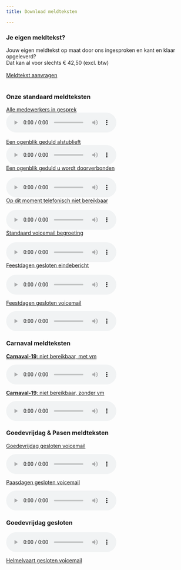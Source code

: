 ```yaml
---
title: Download meldteksten

---
```

<h3>Je eigen meldtekst?</h3>
Jouw eigen meldtekst op maat door ons ingesproken en kant en klaar opgeleverd?<br>Dat kan al voor slechts € 42,50 (excl. btw)<br><br><a href="https://www.callvoip.nl/aanvragen/meldtekst/" class="button">Meldtekst aanvragen</a><br><br>


<h3>Onze standaard meldteksten</h3>
<a href="https://callvoip.nl/cvtsupport/audio/01_Simmpl_medewerkers_in_gesprek.mp3" target="_blank" rel="noopener noreferrer" download="in_gesprek">Alle medewerkers in gesprek </a><br><audio controls="controls"><source src="https://callvoip.nl/cvtsupport/audio/01_Simmpl_medewerkers_in_gesprek.mp3" type="audio/mpeg"></audio>
<br><br>
<a href="https://callvoip.nl/cvtsupport/audio/02_Simmpl_moment_geduld_alstublieft.mp3" target="_blank" rel="noopener noreferrer" download="moment_geduld">Een ogenblik geduld alstublieft</a><br><audio controls="controls"><source src="https://callvoip.nl/cvtsupport/audio/02_Simmpl_moment_geduld_alstublieft.mp3" type="audio/mpeg"></audio><br><a href="https://callvoip.nl/cvtsupport/audio/03_Simmpl_u_wordt_doorverbonden.mp3" target="_blank" rel="noopener noreferrer" download="wordt_doorverbonden">Een ogenblik geduld u wordt doorverbonden</a>
<br><br>
<audio controls="controls"><source src="https://callvoip.nl/cvtsupport/audio/03_Simmpl_u_wordt_doorverbonden.mp3" type="audio/mpeg"></audio><br><a href="https://callvoip.nl/cvtsupport/audio/04-Simmpl_telefonisch_niet_bereikbaar_einde_bericht.mp3" target="_blank" rel="noopener noreferrer" download="niet_bereikbaar">Op dit moment telefonisch niet bereikbaar</a>
<br><br>
<audio controls="controls"><source src="https://callvoip.nl/cvtsupport/audio/04-Simmpl_telefonisch_niet_bereikbaar_einde_bericht.mp3" type="audio/mpeg"></audio><br><a href="https://callvoip.nl/cvtsupport/audio/07_Simmpl_standaard_voicemailbegroeting.mp3" target="_blank" rel="noopener noreferrer" download="standaard_voicemail">Standaard voicemail begroeting</a>
<br><br>
<audio controls="controls"><source src="https://callvoip.nl/cvtsupport/audio/07_Simmpl_standaard_voicemailbegroeting.mp3" type="audio/mpeg"></audio><br><a href="https://callvoip.nl/cvtsupport/audio/09-Simmpl_feestdagen_gesloten_eindebericht.mp3" target="_blank" rel="noopener noreferrer" download="feestdagen_gesloten">Feestdagen gesloten eindebericht</a>
<br><br>
<audio controls="controls"><source src="https://callvoip.nl/cvtsupport/audio/09-Simmpl_feestdagen_gesloten_eindebericht.mp3" type="audio/mpeg"></audio>

<a href="https://callvoip.nl/cvtsupport/audio/10-Simmpl_feestdagen_gesloten_voicemail.mp3" target="_blank" rel="noopener noreferrer" download="feestdagen_gesloten_voicemail">Feestdagen gesloten voicemail</a>

<audio controls="controls"><source src="https://callvoip.nl/cvtsupport/audio/10-Simmpl_feestdagen_gesloten_voicemail.mp3" type="audio/mpeg"></audio>

<h3>Carnaval meldteksten</h3>

<a href="https://callvoip.nl/cvtsupport/audio/11-Simmpl-carnaval-met-voicemail.mp3" target="_blank" rel="noopener noreferrer" download="carnaval_gesloten_voicemail"><b>Carnaval-19</b>: niet bereikbaar, met vm</a>

<audio controls="controls"><source src="https://callvoip.nl/cvtsupport/audio/11-Simmpl-carnaval-met-voicemail.mp3" type="audio/mpeg"></audio>

<a href="https://callvoip.nl/cvtsupport/audio/12-Simmpl-carnaval-einde-bericht.mp3" target="_blank" rel="noopener noreferrer" download="carnaval_gesloten_voicemail"><b>Carnaval-19</b>: niet bereikbaar, zonder vm</a>

<audio controls="controls"><source src="https://callvoip.nl/cvtsupport/audio/12-Simmpl-carnaval-einde-bericht.mp3" type="audio/mpeg"></audio>

<h3>Goedevrijdag & Pasen meldteksten</h3>

<a href="https://callvoip.nl/cvtsupport/audio/meldtekst_goedevrijdag-gesloten_140422MT.mp3" target="_blank" rel="noopener noreferrer" download="carnaval_gesloten_voicemail">Goedevrijdag gesloten voicemail</a>

<audio controls="controls"><source src="https://callvoip.nl/cvtsupport/audio/meldtekst_goedevrijdag-gesloten_140422MT.mp3" type="audio/mpeg"></audio>

<a href="https://callvoip.nl/cvtsupport/audio/meldtekst_paasdagen-gesloten_140422MT.mp3" target="_blank" rel="noopener noreferrer" download="carnaval_gesloten_voicemail">Paasdagen gesloten voicemail</a>

<audio controls="controls"><source src="https://callvoip.nl/cvtsupport/audio/meldtekst_paasdagen-gesloten_140422MT.mp3" type="audio/mpeg"></audio>

<h3>Goedevrijdag gesloten</h3>
<audio controls="controls"><source src="https://callvoip.nl/cvtsupport/audio/15-Callvoip_Helmelvaart-gesloten.mp3" type="audio/mpeg"></audio>

<a href="https://callvoip.nl/cvtsupport/audio/15-Callvoip_Helmelvaart-gesloten.mp3" target="_blank" rel="noopener noreferrer" download="feestdagen_gesloten_voicemail">Helmelvaart gesloten voicemail</a>
